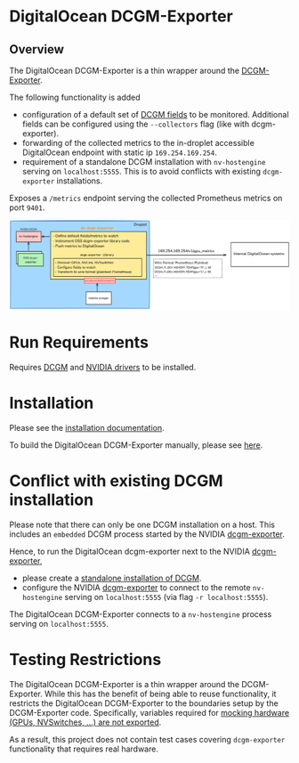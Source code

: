 # DigitalOcean DCGM-Exporter

## Overview

The DigitalOcean DCGM-Exporter is a thin wrapper around the [DCGM-Exporter](https://github.com/NVIDIA/dcgm-exporter).

The following functionality is added
- configuration of a default set of [DCGM fields](https://docs.nvidia.com/datacenter/dcgm/latest/dcgm-api/dcgm-api-field-ids.html) to be monitored. Additional fields can be configured using the `--collectors` flag (like with dcgm-exporter).
- forwarding of the collected metrics to the in-droplet accessible DigitalOcean endpoint with static ip `169.254.169.254`.
- requirement of a standalone DCGM installation with `nv-hostengine` serving on `localhost:5555`. This is to avoid conflicts with existing `dcgm-exporter` installations.

Exposes a `/metrics` endpoint serving the collected Prometheus metrics on port `9401`.

![architecture.png](docs/architecture.png)

# Run Requirements

Requires [DCGM](https://developer.nvidia.com/dcgm) and [NVIDIA drivers](https://docs.nvidia.com/datacenter/tesla/driver-installation-guide/index.html) to be installed.

# Installation

Please see the [installation documentation](docs/install.md).

To build the DigitalOcean DCGM-Exporter manually, please see [here](docs/build.md).

# Conflict with existing DCGM installation

Please note that there can only be one DCGM installation on a host. This includes an `embedded` DCGM process started by the NVIDIA [dcgm-exporter](https://github.com/NVIDIA/dcgm-exporter).

Hence, to run the DigitalOcean dcgm-exporter next to the NVIDIA [dcgm-exporter](https://github.com/NVIDIA/dcgm-exporter),
- please create a [standalone installation of DCGM](https://docs.digitalocean.com/products/droplets/how-to/gpu/enable-metrics/#install-dcgm).
- configure the NVIDIA [dcgm-exporter](https://github.com/NVIDIA/dcgm-exporter) to connect to the remote `nv-hostengine` serving on `localhost:5555` (via flag `-r localhost:5555`).

The DigitalOcean DCGM-Exporter connects to a `nv-hostengine` process serving on `localhost:5555`.

# Testing Restrictions

The DigitalOcean DCGM-Exporter is a thin wrapper around the DCGM-Exporter.
While this has the benefit of being able to reuse functionality, it restricts the DigitalOcean DCGM-Exporter to the boundaries setup by the DCGM-Exporter code.
Specifically, variables required for [mocking hardware (GPUs, NVSwitches, ...) are not exported](https://github.com/NVIDIA/dcgm-exporter/blob/rel_3.3.6-3.4.2/pkg/dcgmexporter/system_info.go#L31).

As a result, this project does not contain test cases covering `dcgm-exporter` functionality that requires real hardware. 